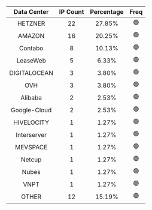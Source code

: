 | Data Center | IP Count | Percentage | Freq |
|:------------:|:--------:|:-----------:|:-----:|
| HETZNER | 22 | 27.85% | 🟢 |
| AMAZON | 16 | 20.25% | 🟢 |
| Contabo | 8 | 10.13% | 🟢 |
| LeaseWeb | 5 | 6.33% | 🟢 |
| DIGITALOCEAN | 3 | 3.80% | 🟢 |
| OVH | 3 | 3.80% | 🟢 |
| Alibaba | 2 | 2.53% | 🟢 |
| Google-Cloud | 2 | 2.53% | 🟢 |
| HIVELOCITY | 1 | 1.27% | 🟢 |
| Interserver | 1 | 1.27% | 🟢 |
| MEVSPACE | 1 | 1.27% | 🟢 |
| Netcup | 1 | 1.27% | 🟢 |
| Nubes | 1 | 1.27% | 🟢 |
| VNPT | 1 | 1.27% | 🟢 |
| OTHER | 12 | 15.19% | 🟢 |
